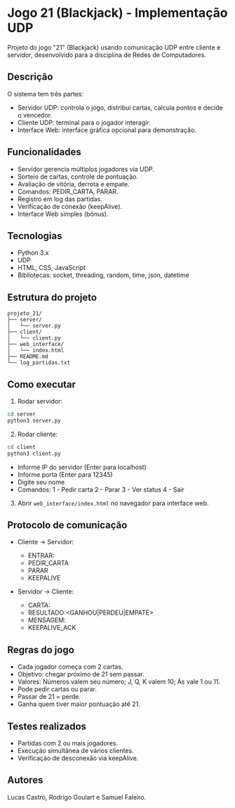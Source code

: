 # Jogo 21 (Blackjack) - Implementação UDP

Projeto do jogo "21" (Blackjack) usando comunicação UDP entre cliente e servidor, desenvolvido para a disciplina de Redes de Computadores.

## Descrição

O sistema tem três partes:
- Servidor UDP: controla o jogo, distribui cartas, calcula pontos e decide o vencedor.
- Cliente UDP: terminal para o jogador interagir.
- Interface Web: interface gráfica opcional para demonstração.

## Funcionalidades

- Servidor gerencia múltiplos jogadores via UDP.
- Sorteio de cartas, controle de pontuação.
- Avaliação de vitória, derrota e empate.
- Comandos: PEDIR_CARTA, PARAR.
- Registro em log das partidas.
- Verificação de conexão (keepAlive).
- Interface Web simples (bônus).

## Tecnologias

- Python 3.x
- UDP
- HTML, CSS, JavaScript
- Bibliotecas: socket, threading, random, time, json, datetime

## Estrutura do projeto

```
projeto_21/
├── server/
│   └── server.py
├── client/
│   └── client.py
├── web_interface/
│   └── index.html
├── README.md
└── log_partidas.txt
```

## Como executar

1. Rodar servidor:

```bash
cd server
python3 server.py
```

2. Rodar cliente:

```bash
cd client
python3 client.py
```

- Informe IP do servidor (Enter para localhost)
- Informe porta (Enter para 12345)
- Digite seu nome
- Comandos:
  1 - Pedir carta
  2 - Parar
  3 - Ver status
  4 - Sair

3. Abrir `web_interface/index.html` no navegador para interface web.

## Protocolo de comunicação

- Cliente → Servidor:
  - ENTRAR:<nome>
  - PEDIR_CARTA
  - PARAR
  - KEEPALIVE

- Servidor → Cliente:
  - CARTA:<valor>
  - RESULTADO:<GANHOU|PERDEU|EMPATE>
  - MENSAGEM:<texto>
  - KEEPALIVE_ACK

## Regras do jogo

- Cada jogador começa com 2 cartas.
- Objetivo: chegar próximo de 21 sem passar.
- Valores: Números valem seu número; J, Q, K valem 10; Ás vale 1 ou 11.
- Pode pedir cartas ou parar.
- Passar de 21 = perde.
- Ganha quem tiver maior pontuação até 21.

## Testes realizados

- Partidas com 2 ou mais jogadores.
- Execução simultânea de vários clientes.
- Verificação de desconexão via keepAlive.

## Autores

Lucas Castro, Rodrigo Goulart e Samuel Faleiro.
